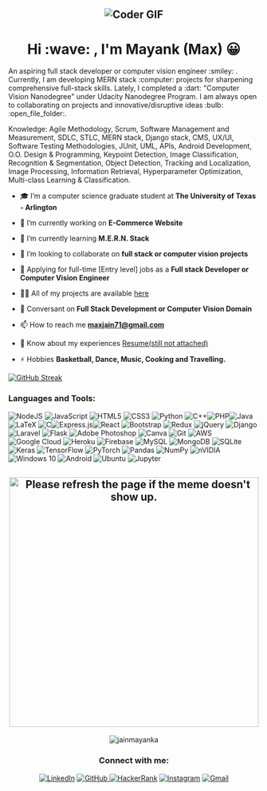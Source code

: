<h2 align = "center"><img src="https://qph.fs.quoracdn.net/main-qimg-fa7b4bdc3b2f73e749e5c2c646d4ae13" alt="Coder GIF" ></h2>

<h1 align="center">Hi :wave: , I'm Mayank (Max) 😀 </h1>
<p align="left">An aspiring full stack developer or computer vision engineer :smiley: . Currently, I am developing MERN stack :computer: projects for sharpening comprehensive  full-stack skills. Lately, I completed a :dart: "Computer Vision Nanodegree" under Udacity Nanodegree Program. I am always open to collaborating on projects and innovative/disruptive ideas :bulb: :open_file_folder:.</p>
<p>Knowledge: Agile Methodology, Scrum, Software Management and Measurement, SDLC, STLC, MERN stack, Django stack, CMS, UX/UI, Software Testing Methodologies, JUnit, UML, APIs, Android Development, O.O. Design & Programming, Keypoint Detection, Image Classification, Recognition & Segmentation, Object Detection, Tracking and Localization, Image Processing, Information Retrieval, Hyperparameter Optimization, Multi-class Learning & Classification.</p>


- 🎓 I’m a computer science graduate student at **The University of Texas - Arlington**

- 🔭 I’m currently working on **E-Commerce Website**

- 🌱 I’m currently learning **M.E.R.N. Stack**

- 🤝 I’m looking to collaborate on **full stack or computer vision projects**

- 💼 Applying for full-time [Entry level] jobs as a **Full stack Developer or Computer Vision Engineer**

- 👨‍💻 All of my projects are available  [here](https://github.com/JainMayankA/)

- 💬 Conversant on **Full Stack Development or Computer Vision Domain**

- 📫 How to reach me **maxjain71@gmail.com**

- 📄 Know about my experiences [Resume(still not attached)](xyz)

- ⚡ Hobbies **Basketball, Dance, Music, Cooking and Travelling.**



[![GitHub Streak](https://github-readme-streak-stats.herokuapp.com/?user=JainMayankA)](#)



<h3 align="left">Languages and Tools:</h3>
<p align="left"> <img alt="NodeJS" src="https://img.shields.io/badge/node.js%20-%2343853D.svg?&style=for-the-badge&logo=node.js&logoColor=white"/> <img alt="JavaScript" src="https://img.shields.io/badge/javascript%20-%23323330.svg?&style=for-the-badge&logo=javascript&logoColor=%23F7DF1E"/> 	<img alt="HTML5" src="https://img.shields.io/badge/html5%20-%23E34F26.svg?&style=for-the-badge&logo=html5&logoColor=white"/> <img alt="CSS3" src="https://img.shields.io/badge/css3%20-%231572B6.svg?&style=for-the-badge&logo=css3&logoColor=white"/> <img alt="Python" src="https://img.shields.io/badge/python%20-%2314354C.svg?&style=for-the-badge&logo=python&logoColor=white"/> <img alt="C++" src="https://img.shields.io/badge/c++%20-%2300599C.svg?&style=for-the-badge&logo=c%2B%2B&ogoColor=white"/><img alt="PHP" src="https://img.shields.io/badge/php-%23777BB4.svg?&style=for-the-badge&logo=php&logoColor=white"/><img alt="Java" src="https://img.shields.io/badge/java-%23ED8B00.svg?&style=for-the-badge&logo=java&logoColor=white"/> 	<img alt="LaTeX" src="https://img.shields.io/badge/latex%20-%23008080.svg?&style=for-the-badge&logo=latex&logoColor=white"/> <img alt="C" src="https://img.shields.io/badge/c%20-%2300599C.svg?&style=for-the-badge&logo=c&logoColor=white"/><img alt="Express.js" src="https://img.shields.io/badge/express.js%20-%23404d59.svg?&style=for-the-badge"/><img alt="React" src="https://img.shields.io/badge/react%20-%2320232a.svg?&style=for-the-badge&logo=react&logoColor=%2361DAFB"/>
<img alt="Bootstrap" src="https://img.shields.io/badge/bootstrap%20-%23563D7C.svg?&style=for-the-badge&logo=bootstrap&logoColor=white"/>
<img alt="Redux" src="https://img.shields.io/badge/redux%20-%23593d88.svg?&style=for-the-badge&logo=redux&logoColor=white"/>
<img alt="jQuery" src="https://img.shields.io/badge/jquery%20-%230769AD.svg?&style=for-the-badge&logo=jquery&logoColor=white"/>
<img alt="Django" src="https://img.shields.io/badge/django%20-%23092E20.svg?&style=for-the-badge&logo=django&logoColor=white"/>
<img alt="Laravel" src="https://img.shields.io/badge/laravel%20-%23FF2D20.svg?&style=for-the-badge&logo=laravel&logoColor=white"/>
<img alt="Flask" src="https://img.shields.io/badge/flask%20-%23000.svg?&style=for-the-badge&logo=flask&logoColor=white"/>
<img alt="Adobe Photoshop" src="https://img.shields.io/badge/adobe%20photoshop%20-%2331A8FF.svg?&style=for-the-badge&logo=adobe%20photoshop&logoColor=white"/>
<img alt="Canva" src="https://img.shields.io/badge/Canva%20-%2300C4CC.svg?&style=for-the-badge&logo=Canva&logoColor=white"/>
<img alt="Git" src="https://img.shields.io/badge/git%20-%23F05033.svg?&style=for-the-badge&logo=git&logoColor=white"/>
<img alt="AWS" src="https://img.shields.io/badge/AWS%20-%23FF9900.svg?&style=for-the-badge&logo=amazon-aws&logoColor=white"/>
<img alt="Google Cloud" src="https://img.shields.io/badge/Google%20Cloud%20-%234285F4.svg?&style=for-the-badge&logo=google-cloud&logoColor=white"/>
<img alt="Heroku" src="https://img.shields.io/badge/heroku%20-%23430098.svg?&style=for-the-badge&logo=heroku&logoColor=white"/>
<img alt="Firebase" src="https://img.shields.io/badge/firebase%20-%23039BE5.svg?&style=for-the-badge&logo=firebase"/>
<img alt="MySQL" src="https://img.shields.io/badge/mysql-%2300f.svg?&style=for-the-badge&logo=mysql&logoColor=white"/>
<img alt="MongoDB" src ="https://img.shields.io/badge/MongoDB-%234ea94b.svg?&style=for-the-badge&logo=mongodb&logoColor=white"/>
<img alt="SQLite" src ="https://img.shields.io/badge/sqlite-%2307405e.svg?&style=for-the-badge&logo=sqlite&logoColor=white"/>
<img alt="Keras" src="https://img.shields.io/badge/Keras%20-%23D00000.svg?&style=for-the-badge&logo=Keras&logoColor=white"/>
<img alt="TensorFlow" src="https://img.shields.io/badge/TensorFlow%20-%23FF6F00.svg?&style=for-the-badge&logo=TensorFlow&logoColor=white" />
<img alt="PyTorch" src="https://img.shields.io/badge/PyTorch%20-%23EE4C2C.svg?&style=for-the-badge&logo=PyTorch&logoColor=white" />
<img alt="Pandas" src="https://img.shields.io/badge/pandas%20-%23150458.svg?&style=for-the-badge&logo=pandas&logoColor=white" />
<img alt="NumPy" src="https://img.shields.io/badge/numpy%20-%23013243.svg?&style=for-the-badge&logo=numpy&logoColor=white" />
<img alt="nVIDIA" src="https://img.shields.io/badge/nVIDIA%20-%2376B900.svg?&style=for-the-badge&logo=nVIDIA&logoColor=white"/>
<img alt="Windows 10" src="https://img.shields.io/badge/Windows-0078D6?style=for-the-badge&logo=windows&logoColor=white" />
<img alt="Android" src="https://img.shields.io/badge/Android-3DDC84?style=for-the-badge&logo=android&logoColor=white" />
<img alt="Ubuntu" src="https://img.shields.io/badge/Ubuntu-E95420?style=for-the-badge&logo=ubuntu&logoColor=white" />
<img alt="Jupyter" src="https://img.shields.io/badge/Jupyter%20-%23F37626.svg?&style=for-the-badge&logo=Jupyter&logoColor=white" />
</p>



<h2 align = "center"><img src='https://random-memer.herokuapp.com/' title="Meme" alt="Please refresh the page if the meme doesn't show up." width="500" height="500"></h2>
<p align="center"><img src="https://komarev.com/ghpvc/?username=jainmayanka&label=Profile%20views&color=red&style=plastic" alt="jainmayanka" /></p>


<h3 align="center">Connect with me:</h3>
<p align="center">
<a href="https://linkedin.com/in/mayankajain"><img alt="LinkedIn" src="https://img.shields.io/badge/linkedin%20-%230077B5.svg?&style=for-the-badge&logo=linkedin&logoColor=white"/></a>
<a href="https://github.com/JainMayankA/"> <img alt="GitHub" src="https://img.shields.io/badge/github%20-%23121011.svg?&style=for-the-badge&logo=github&logoColor=white"/> </a>
<a href="https://www.hackerrank.com/mayank_a_jain"><img alt="HackerRank" src="https://img.shields.io/badge/-Hackerrank-2EC866?style=for-the-badge&logo=HackerRank&logoColor=white"/></a>
<a href ="https://www.instagram.com/_mayankj__"><img alt="Instagram" src="https://img.shields.io/badge/<Instagram>%20-%23E4405F.svg?&style=for-the-badge&logo=Instagram&logoColor=white"/></a>
<a href = "mailto:maxjain71@gmail.com"><img alt="Gmail" src="https://img.shields.io/badge/Gmail-D14836?style=for-the-badge&logo=gmail&logoColor=white" /></a>
</p>



